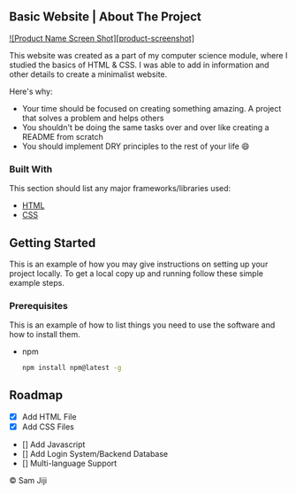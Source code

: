 <div id="top"></div>
<br />

## Basic Website | About The Project

[![Product Name Screen Shot][product-screenshot]](https://example.com)

This website was created as a part of my computer science module, where I studied the basics of HTML & CSS. I was able to add in information and other details to create a minimalist website. 

Here's why:
* Your time should be focused on creating something amazing. A project that solves a problem and helps others
* You shouldn't be doing the same tasks over and over like creating a README from scratch
* You should implement DRY principles to the rest of your life :smile:

### Built With

This section should list any major frameworks/libraries used:

* [HTML](https://developer.mozilla.org/en-US/docs/Web/HTML)
* [CSS](https://www.w3.org/Style/CSS/Overview.en.html)


## Getting Started

This is an example of how you may give instructions on setting up your project locally.
To get a local copy up and running follow these simple example steps.

### Prerequisites

This is an example of how to list things you need to use the software and how to install them.
* npm
  ```sh
  npm install npm@latest -g
  ```


<!-- ROADMAP -->
## Roadmap

- [x] Add HTML File
- [x] Add CSS Files
- [] Add Javascript
- [] Add Login System/Backend Database
- [] Multi-language Support

© Sam Jiji


